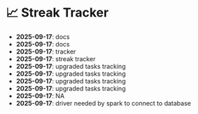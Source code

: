 # 📈 Streak Tracker

- **2025-09-17**: docs
- **2025-09-17**: docs
- **2025-09-17**: tracker
- **2025-09-17**: streak tracker
- **2025-09-17**: upgraded tasks tracking
- **2025-09-17**: upgraded tasks tracking
- **2025-09-17**: upgraded tasks tracking
- **2025-09-17**: upgraded tasks tracking
- **2025-09-17**: NA
- **2025-09-17**: driver needed by spark to connect to database